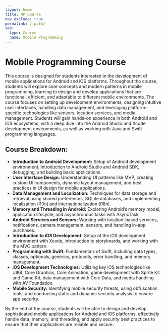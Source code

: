 ```yaml
---
layout: home
title: MP Course
nav_exclude: true
permalink: /:path/
seo:
  type: Course
  name: Mobile Programming
---
```


# Mobile Programming Course

This course is designed for students interested in the development of mobile applications for Android and iOS platforms. Throughout the course, students will explore core concepts and modern patterns in mobile programming, learning to design and develop applications that are functional, efficient, and adaptable to different mobile environments. The course focuses on setting up development environments, designing intuitive user interfaces, handling data management, and leveraging platform-specific technologies like sensors, location services, and media management. Students will gain hands-on experience in both Android and iOS ecosystems, with a deep dive into the Android Studio and Xcode development environments, as well as working with Java and Swift programming languages.

## Course Breakdown:
- **Introduction to Android Development:** Setup of Android development environment, introduction to Android Studio and Android SDK, debugging, and building basic applications.
- **User Interface Design:** Understanding UI patterns like MVP, creating custom UI components, dynamic layout management, and best practices in UI design for mobile applications.
- **Data Management and Localization:** Techniques for data storage and retrieval using shared preferences, SQLite databases, and implementing localization (l10n) and internationalization (i18n).
- **Memory and Threading in Android:** Exploring Android’s memory model, application lifecycle, and asynchronous tasks with AsyncTask.
- **Android Services and Sensors:** Working with location-based services, notifications, camera management, sensors, and handling in-app purchases.
- **Introduction to iOS Development:** Setup of the iOS development environment with Xcode, introduction to storyboards, and working with the MVC pattern.
- **Programming with Swift:** Fundamentals of Swift, including data types, classes, optionals, generics, protocols, error handling, and memory management.
- **iOS Development Technologies:** Utilizing key iOS technologies like UIKit, Core Graphics, Core Animation, game development with Sprite Kit and Game Kit, data management with Core Data, and media handling with AV Foundation.
- **Mobile Security:** Identifying mobile security threats, using obfuscation tools, and conducting static and dynamic security analysis to ensure app security.

By the end of the course, students will be able to design and develop sophisticated mobile applications for Android and iOS platforms, effectively handle data, memory, and threading, and apply security best practices to ensure that their applications are reliable and secure.